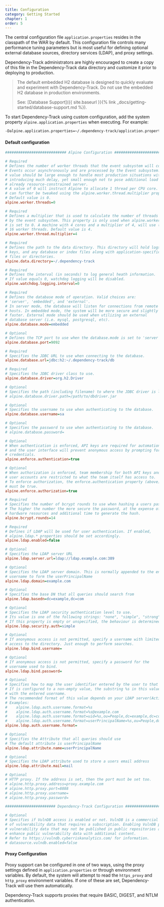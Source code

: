 ```yaml
---
title: Configuration
category: Getting Started
chapter: 1
order: 5
---
```


The central configuration file `application.properties` resides in the classpath of the WAR by default. 
This configuration file controls many performance tuning parameters but is most useful for defining
optional external database sources, directory services (LDAP), and proxy settings.

Dependency-Track administrators are highly encouraged to create a copy of this file in the
Dependency-Track data directory and customize it prior to deploying to production.


> The default embedded H2 database is designed to quickly evaluate and experiment with Dependency-Track.
> Do not use the embedded H2 database in production environments. 
> 
> See: [Database Support]({{ site.baseurl }}{% link _docs/getting-started/database-support.md %}).


To start Dependency-Track using custom configuration, add the system property 
`alpine.application.properties` when executing. For example:

```bash
-Dalpine.application.properties=~/.dependency-track/application.properties
```

#### Default configuration

```ini
############################ Alpine Configuration ###########################

# Required
# Defines the number of worker threads that the event subsystem will consume.
# Events occur asynchronously and are processed by the Event subsystem. This
# value should be large enough to handle most production situations without
# introducing much delay, yet small enough not to pose additional load on an
# already resource-constrained server.
# A value of 0 will instruct Alpine to allocate 1 thread per CPU core. This
# can further be tweaked using the alpine.worker.thread.multiplier property.
# Default value is 0.
alpine.worker.threads=0

# Required
# Defines a multiplier that is used to calculate the number of threads used
# by the event subsystem. This property is only used when alpine.worker.threads
# is set to 0. A machine with 4 cores and a multiplier of 4, will use (at most)
# 16 worker threads. Default value is 4.
alpine.worker.thread.multiplier=4

# Required
# Defines the path to the data directory. This directory will hold logs,
# keys, and any database or index files along with application-specific
# files or directories.
alpine.data.directory=~/.dependency-track

# Required
# Defines the interval (in seconds) to log general heath information.
# If value equals 0, watchdog logging will be disabled.
alpine.watchdog.logging.interval=0

# Required
# Defines the database mode of operation. Valid choices are:
# 'server', 'embedded', and 'external'.
# In server mode, the database will listen for connections from remote
# hosts. In embedded mode, the system will be more secure and slightly
# faster. External mode should be used when utilizing an external
# database server (i.e. mysql, postgresql, etc).
alpine.database.mode=embedded

# Optional
# Defines the TCP port to use when the database.mode is set to 'server'.
alpine.database.port=9092

# Required
# Specifies the JDBC URL to use when connecting to the database.
alpine.database.url=jdbc:h2:~/.dependency-track/db

# Required
# Specifies the JDBC driver class to use.
alpine.database.driver=org.h2.Driver

# Optional
# Specifies the path (including filename) to where the JDBC driver is located.
# alpine.database.driver.path=/path/to/dbdriver.jar

# Optional
# Specifies the username to use when authenticating to the database.
alpine.database.username=sa

# Optional
# Specifies the password to use when authenticating to the database.
# alpine.database.password=

# Optional
# When authentication is enforced, API keys are required for automation,
# and the user interface will prevent anonymous access by prompting for login
# credentials.
alpine.enforce.authentication=true

# Optional
# When authorization is enforced, team membership for both API keys and
# user accounts are restricted to what the team itself has access to.
# To enforce authorization, the enforce.authentication property (above)
# must be true.
alpine.enforce.authorization=true

# Required
# Specifies the number of bcrypt rounds to use when hashing a users password.
# The higher the number the more secure the password, at the expense of
# hardware resources and additional time to generate the hash.
alpine.bcrypt.rounds=14

# Required
# Defines if LDAP will be used for user authentication. If enabled,
# alpine.ldap.* properties should be set accordingly.
alpine.ldap.enabled=false

# Optional
# Specifies the LDAP server URL
alpine.ldap.server.url=ldap://ldap.example.com:389

# Optional
# Specifies the LDAP server domain. This is normally appended to the end of the
# username to form the userPrincipalName
alpine.ldap.domain=example.com

# Optional
# Specifies the base DN that all queries should search from
alpine.ldap.basedn=dc=example,dc=com

# Optional
# Specifies the LDAP security authentication level to use. 
# Its value is one of the following strings: "none", "simple", "strong".
# If this property is empty or unspecified, the behaviour is determined by the service provider.
alpine.ldap.security.auth=simple

# Optional
# If anonymous access is not permitted, specify a username with limited
# access to the directory. Just enough to perform searches.
alpine.ldap.bind.username=

# Optional
# If anonymous access is not permitted, specify a password for the
# username used to bind.
alpine.ldap.bind.password=

# Optional
# Specifies how to map the user identifier entered by the user to that passed through to LDAP.
# If is configured to a non-empty value, the substring %s in this value will be replaced
# with the entered username.
# The recommended format of this value depends on your LDAP server(Active Directory, OpenLDAP, etc.).
# Examples:
#	 alpine.ldap.auth.username.format=%s
#	 alpine.ldap.auth.username.format=%s@example.com
#	 alpine.ldap.auth.username.format=uid=%s,ou=People,dc=example,dc=com
#	 alpine.ldap.auth.username.format=userPrincipalName=%s,ou=People,dc=example,dc=com
alpine.ldap.auth.username.format=

# Optional
# Specifies the Attribute that all queries should use
# The default attribute is userPrincipalName
alpine.ldap.attribute.name=userPrincipalName

# Optional
# Specifies the LDAP attribute used to store a users email address
alpine.ldap.attribute.mail=mail

# Optional
# HTTP proxy. If the address is set, then the port must be set too.
# alpine.http.proxy.address=proxy.example.com
# alpine.http.proxy.port=8888
# alpine.http.proxy.username=
# alpine.http.proxy.password=

####################### Dependency-Track Configuration ######################

# Optional
# Specifies if VulnDB access is enabled or not. VulnDB is a commercial source
# of vulnerability data that requires a subscription. Enabling VulnDB provides
# vulnerability data that may not be published in public repositories and may
# enhance public vulnerability data with additional content.
# Refer to https://vulndb.cyberriskanalytics.com/ for information.
# datasource.vulndb.enabled=false
```

#### Proxy Configuration

Proxy support can be configured in one of two ways, using the proxy settings defined
in `application.properties` or through environment variables. By default, the system
will attempt to read the `https_proxy` and `http_proxy` environment variables. If one 
of these are set, Dependency-Track will use them automatically.

Dependency-Track supports proxies that require BASIC, DIGEST, and NTLM authentication.